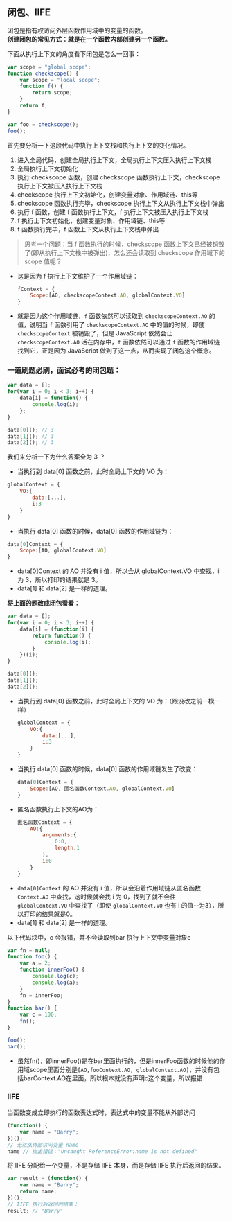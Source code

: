 ## 闭包、IIFE
闭包是指有权访问外层函数作用域中的变量的函数。  
**创建闭包的常见方式：就是在一个函数内部创建另一个函数。**

下面从执行上下文的角度看下闭包是怎么一回事：
```js
var scope = "global scope";
function checkscope() {
    var scope = "local scope";
    function f() {
        return scope;
    }
    return f;
}

var foo = checkscope();
foo();
```
首先要分析一下这段代码中执行上下文栈和执行上下文的变化情况。
1. 进入全局代码，创建全局执行上下文，全局执行上下文压入执行上下文栈
2. 全局执行上下文初始化
3. 执行 checkscope 函数，创建 checkscope 函数执行上下文，checkscope 执行上下文被压入执行上下文栈
4. checkscope 执行上下文初始化，创建变量对象、作用域链、this等
5. checkscope 函数执行完毕，checkscope 执行上下文从执行上下文栈中弹出
6. 执行 f 函数，创建 f 函数执行上下文，f 执行上下文被压入执行上下文栈
7. f 执行上下文初始化，创建变量对象、作用域链、this等
8. f 函数执行完毕，f 函数上下文从执行上下文栈中弹出

> 思考一个问题：当 f 函数执行的时候，checkscope 函数上下文已经被销毁了(即从执行上下文栈中被弹出)，怎么还会读取到 checkscope 作用域下的 scope 值呢？
- 这是因为 f 执行上下文维护了一个作用域链：
    ```js
    fContext = {
        Scope:[AO, checkscopeContext.AO, globalContext.VO]
    }
    ```
- 就是因为这个作用域链，`f` 函数依然可以读取到 `checkscopeContext.AO` 的值，说明当 `f` 函数引用了 `checkscopeContext.AO` 中的值的时候，即使 `checkscopeContext` 被销毁了，但是 JavaScript 依然会让 `checkscopeContext.AO` 活在内存中，`f` 函数依然可以通过 `f` 函数的作用域链找到它，正是因为 JavaScript 做到了这一点，从而实现了闭包这个概念。


### 一道刷题必刷，面试必考的闭包题：
```js
var data = [];
for(var i = 0; i < 3; i++) {
    data[i] = function() {
        console.log(i);
    };
}

data[0](); // 3
data[1](); // 3
data[2](); // 3
```
我们来分析一下为什么答案全为 3 ？
- 当执行到 data[0] 函数之前，此时全局上下文的 VO 为：
```js
globalContext = {
    VO:{
        data:[...],
        i:3
    }
}
```
- 当执行 data[0] 函数的时候，data[0] 函数的作用域链为：
```js
data[0]Context = {
    Scope:[AO, globalContext.VO]
}
```
- data[0]Context 的 AO 并没有 i 值，所以会从 globalContext.VO 中查找，i 为 3，所以打印的结果就是 3。
- data[1] 和 data[2] 是一样的道理。

**将上面的题改成闭包看看：**
```js
var data = [];
for(var i = 0; i < 3; i++) {
    data[i] = (function(i) {
        return function() {
            console.log(i);
        }
    })(i);
}

data[0]();
data[1]();
data[2]();
```
- 当执行到 data[0] 函数之前，此时全局上下文的 VO 为：（跟没改之前一模一样）
    ```js
    globalContext = {
        VO:{
            data:[...],
            i:3
        }
    }
    ```
- 当执行 data[0] 函数的时候，data[0] 函数的作用域链发生了改变：
    ```js
    data[0]Context = {
        Scope:[AO, 匿名函数Context.AO, globalContext.VO]
    }
    ```
- 匿名函数执行上下文的AO为：
    ```js
    匿名函数Context = {
        AO:{
            arguments:{
                0:0,
                length:1
            },
            i:0
        }
    }
    ```
- `data[0]Context` 的 AO 并没有 i 值，所以会沿着作用域链从匿名函数` Context.AO` 中查找，这时候就会找 i 为 0，找到了就不会往 `globalContext.VO` 中查找了（即使 `globalContext.VO` 也有 i 的值--为3），所以打印的结果就是0。
- data[1] 和 data[2] 是一样的道理。

以下代码块中，c 会报错，并不会读取到bar 执行上下文中变量对象c
```js
var fn = null;
function foo() {
    var a = 2;
    function innerFoo() {
        console.log(c);
        console.log(a);
    }
    fn = innerFoo;
}
function bar() {
    var c = 100;
    fn();
}

foo();
bar();
```
- 虽然fn()，即innerFoo()是在bar里面执行的，但是innerFoo函数的时候他的作用域scope里面分别是`[AO,fooContext.AO, globalContext.AO]`，并没有包括barContext.AO在里面，所以根本就没有声明c这个变量，所以报错

### IIFE
当函数变成立即执行的函数表达式时，表达式中的变量不能从外部访问
```js
(function() {
    var name = "Barry";
})();
// 无法从外部访问变量 name
name // 抛出错误："Uncaught ReferenceError:name is not defined"
```
将 IIFE 分配给一个变量，不是存储 IIFE 本身，而是存储 IIFE 执行后返回的结果。
```js
var result = (function() {
    var name = "Barry";
    return name;
})();
// IIFE 执行后返回的结果：
result; // "Barry"
```